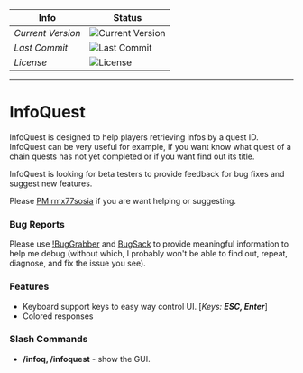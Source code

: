 Info | Status
--- | ---
*Current Version* | ![Current Version](https://img.shields.io/github/tag-date/Indil/InfoQuest.svg?style=plastic)
*Last Commit* | ![Last Commit](https://img.shields.io/github/last-commit/Indil/InfoQuest.svg?style=plastic)
*License* | ![License](https://img.shields.io/github/license/Indil/InfoQuest.svg?style=plastic)

---

# InfoQuest
InfoQuest is designed to help players retrieving infos by a quest ID. InfoQuest can be very useful for example, if you want know what quest of a chain quests has not yet completed or if you want find out its title.

InfoQuest is looking for beta testers to provide feedback for bug fixes and suggest new features.

Please [PM rmx77sosia](http://www.curse.com/private-messages/send?recipient=rmx77sosia) if you are want helping or suggesting.

### Bug Reports
Please use [!BugGrabber](http://mods.curse.com/addons/wow/bug-grabber) and [BugSack](http://mods.curse.com/addons/wow/bugsack) to provide meaningful information to help me debug (without which, I probably won't be able to find out, repeat, diagnose, and fix the issue you see).

### Features
- Keyboard support keys to easy way control UI. [<i>Keys: <b>ESC, Enter</b></i>]
- Colored responses

### Slash Commands
- <b>/infoq, /infoquest</b> - show the GUI.
